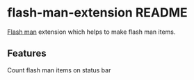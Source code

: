 # flash-man-extension README

[Flash man](https://flash-man-9d6a2.web.app/) extension which helps to make flash man items.

## Features

Count flash man items on status bar
